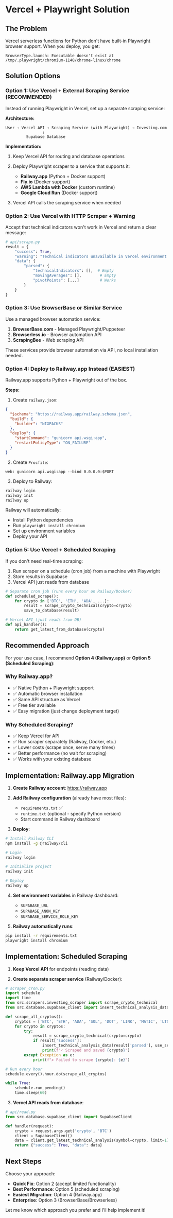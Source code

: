 # Vercel + Playwright Solution

## The Problem

Vercel serverless functions for Python don't have built-in Playwright browser support. When you deploy, you get:
```
BrowserType.launch: Executable doesn't exist at /tmp/.playwright/chromium-1140/chrome-linux/chrome
```

## Solution Options

### Option 1: Use Vercel + External Scraping Service (RECOMMENDED)

Instead of running Playwright in Vercel, set up a separate scraping service:

**Architecture:**
```
User → Vercel API → Scraping Service (with Playwright) → Investing.com
                ↓
         Supabase Database
```

**Implementation:**
1. Keep Vercel API for routing and database operations
2. Deploy Playwright scraper to a service that supports it:
   - **Railway.app** (Python + Docker support)
   - **Fly.io** (Docker support)
   - **AWS Lambda with Docker** (custom runtime)
   - **Google Cloud Run** (Docker support)

3. Vercel API calls the scraping service when needed

### Option 2: Use Vercel with HTTP Scraper + Warning

Accept that technical indicators won't work in Vercel and return a clear message:

```python
# api/scrape.py
result = {
    "success": True,
    "warning": "Technical indicators unavailable in Vercel environment. Deploy scraper separately.",
    "data": {
        "parsed": {
            "technicalIndicators": [],  # Empty
            "movingAverages": [],        # Empty
            "pivotPoints": [...]         # Works
        }
    }
}
```

### Option 3: Use BrowserBase or Similar Service

Use a managed browser automation service:

1. **BrowserBase.com** - Managed Playwright/Puppeteer
2. **Browserless.io** - Browser automation API
3. **ScrapingBee** - Web scraping API

These services provide browser automation via API, no local installation needed.

### Option 4: Deploy to Railway.app Instead (EASIEST)

Railway.app supports Python + Playwright out of the box.

**Steps:**
1. Create `railway.json`:
```json
{
  "$schema": "https://railway.app/railway.schema.json",
  "build": {
    "builder": "NIXPACKS"
  },
  "deploy": {
    "startCommand": "gunicorn api.wsgi:app",
    "restartPolicyType": "ON_FAILURE"
  }
}
```

2. Create `Procfile`:
```
web: gunicorn api.wsgi:app --bind 0.0.0.0:$PORT
```

3. Deploy to Railway:
```bash
railway login
railway init
railway up
```

Railway will automatically:
- Install Python dependencies
- Run `playwright install chromium`
- Set up environment variables
- Deploy your API

### Option 5: Use Vercel + Scheduled Scraping

If you don't need real-time scraping:

1. Run scraper on a schedule (cron job) from a machine with Playwright
2. Store results in Supabase
3. Vercel API just reads from database

```python
# Separate cron job (runs every hour on Railway/Docker)
def scheduled_scrape():
    for crypto in ['BTC', 'ETH', 'ADA', ...]:
        result = scrape_crypto_technical(crypto=crypto)
        save_to_database(result)

# Vercel API (just reads from DB)
def api_handler():
    return get_latest_from_database(crypto)
```

## Recommended Approach

For your use case, I recommend **Option 4 (Railway.app)** or **Option 5 (Scheduled Scraping)**:

### Why Railway.app?
- ✅ Native Python + Playwright support
- ✅ Automatic browser installation
- ✅ Same API structure as Vercel
- ✅ Free tier available
- ✅ Easy migration (just change deployment target)

### Why Scheduled Scraping?
- ✅ Keep Vercel for API
- ✅ Run scraper separately (Railway, Docker, etc.)
- ✅ Lower costs (scrape once, serve many times)
- ✅ Better performance (no wait for scraping)
- ✅ Works with your existing database

## Implementation: Railway.app Migration

1. **Create Railway account**: https://railway.app

2. **Add Railway configuration** (already have most files):
   - `requirements.txt` ✅
   - `runtime.txt` (optional - specify Python version)
   - Start command in Railway dashboard

3. **Deploy**:
```bash
# Install Railway CLI
npm install -g @railway/cli

# Login
railway login

# Initialize project
railway init

# Deploy
railway up
```

4. **Set environment variables** in Railway dashboard:
   - `SUPABASE_URL`
   - `SUPABASE_ANON_KEY`
   - `SUPABASE_SERVICE_ROLE_KEY`

5. **Railway automatically runs**:
```bash
pip install -r requirements.txt
playwright install chromium
```

## Implementation: Scheduled Scraping

1. **Keep Vercel API** for endpoints (reading data)

2. **Create separate scraper service** (Railway/Docker):
```python
# scraper_cron.py
import schedule
import time
from src.scrapers.investing_scraper import scrape_crypto_technical
from src.database.supabase_client import insert_technical_analysis_data

def scrape_all_cryptos():
    cryptos = ['BTC', 'ETH', 'ADA', 'SOL', 'DOT', 'LINK', 'MATIC', 'LTC', 'XRP', 'DOGE']
    for crypto in cryptos:
        try:
            result = scrape_crypto_technical(crypto=crypto)
            if result['success']:
                insert_technical_analysis_data(result['parsed'], use_service_role=True)
                print(f"✓ Scraped and saved {crypto}")
        except Exception as e:
            print(f"✗ Failed to scrape {crypto}: {e}")

# Run every hour
schedule.every().hour.do(scrape_all_cryptos)

while True:
    schedule.run_pending()
    time.sleep(60)
```

3. **Vercel API reads from database**:
```python
# api/read.py
from src.database.supabase_client import SupabaseClient

def handler(request):
    crypto = request.args.get('crypto', 'BTC')
    client = SupabaseClient()
    data = client.get_latest_technical_analysis(symbol=crypto, limit=1)
    return {"success": True, "data": data}
```

## Next Steps

Choose your approach:

- **Quick Fix**: Option 2 (accept limited functionality)
- **Best Performance**: Option 5 (scheduled scraping)
- **Easiest Migration**: Option 4 (Railway.app)
- **Enterprise**: Option 3 (BrowserBase/Browserless)

Let me know which approach you prefer and I'll help implement it!
